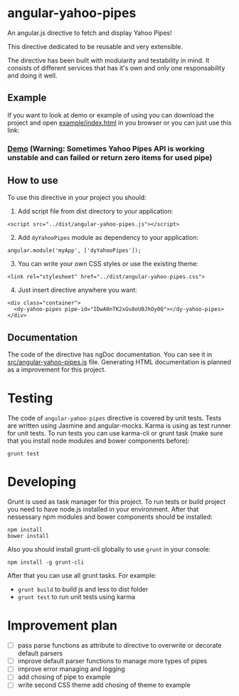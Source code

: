 angular-yahoo-pipes
===================

An angular.js directive to fetch and display Yahoo Pipes!

This directive dedicated to be reusable and very extensible.

The directive has been built with modularity and testability in mind. It consists of different services that has it's own and only one responsability and doing it well.

## Example

If you want to look at demo or example of using you can download the project and open [example/index.html](https://github.com/dmytroyarmak/angular-yahoo-pipes/blob/master/example/index.html) in you browser or you can just use this link:

### [Demo](http://dmytroyarmak.github.io/angular-yahoo-pipes/example) (Warning: Sometimes Yahoo Pipes API is working unstable and can failed or return zero items for used pipe)

## How to use

To use this directive in your project you should: 
1. Add script file from dist directory to your application:
  ```
  <script src="../dist/angular-yahoo-pipes.js"></script>
  ```
  
2. Add `dyYahooPipes` module as dependency to your application:
  ```
  angular.module('myApp', ['dyYahooPipes']);
  ```
  
3. You can write your own CSS styles or use the existing theme:
  ```
  <link rel="stylesheet" href="../dist/angular-yahoo-pipes.css">
  ```
  
4. Just insert directive anywhere you want:
  ```
  <div class="container">
    <dy-yahoo-pipes pipe-id="IDwA0nTK2xGv8oU0JhOy0Q"></dy-yahoo-pipes>
  </div>
  ```

## Documentation

The code of the directive has ngDoc documentation. You can see it in [src/angular-yahoo-pipes.js](https://github.com/dmytroyarmak/angular-yahoo-pipes/blob/master/src/angular-yahoo-pipes.js) file. 
Generating HTML documentation is planned as a improvement for this project.

# Testing

The code of `angular-yahoo-pipes` directive is covered by unit tests.
Tests are written using Jasmine and angular-mocks.
Karma is using as test runner for unit tests.
To run tests you can use karma-cli or grunt task (make sure that you install node modules and bower components before):
```
grunt test
```

# Developing

Grunt is used as task manager for this project. To run tests or build project you need to have node.js installed in your environment. 
After that nessessary npm modules and bower components should be installed:
```
npm install
bower install
```
Also you should install grunt-cli globally to use `grunt` in your console:
```
npm install -g grunt-cli
```

After that you can use all grunt tasks. For example:
- `grunt build` to build js and less to dist folder
- `grunt test` to run unit tests using karma

# Improvement plan

- [ ] pass parse functions as attribute to directive to overwrite or decorate default parsers
- [ ] improve default parser functions to manage more types of pipes
- [ ] improve error managing and logging
- [ ] add chosing of pipe to example
- [ ] write second CSS theme add chosing of theme to example
